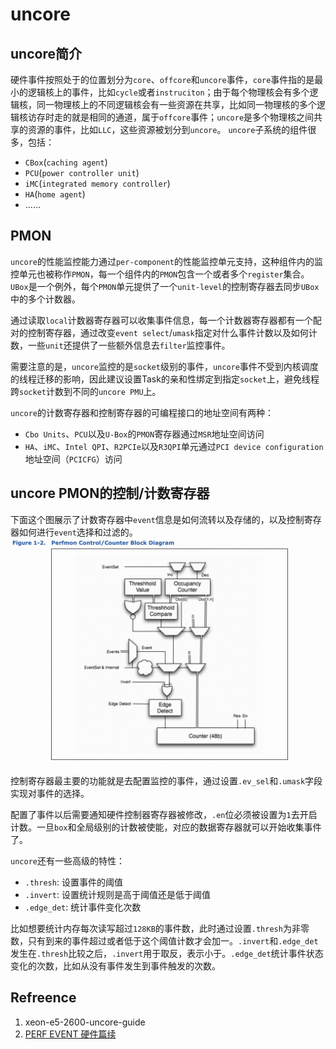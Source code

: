 # uncore

## uncore简介

硬件事件按照处于的位置划分为`core`、`offcore`和`uncore`事件，`core`事件指的是最小的逻辑核上的事件，比如`cycle`或者`instruciton`；由于每个物理核会有多个逻辑核，同一物理核上的不同逻辑核会有一些资源在共享，比如同一物理核的多个逻辑核访存时走的就是相同的通道，属于`offcore`事件；`uncore`是多个物理核之间共享的资源的事件，比如`LLC`，这些资源被划分到`uncore`。
`uncore`子系统的组件很多，包括：

* `CBox`(`caching agent`)
* `PCU`(`power controller unit`)
* `iMC`(`integrated memory controller`)
* `HA`(`home agent`)
* ......

## PMON

`uncore`的性能监控能力通过`per-component`的性能监控单元支持，这种组件内的监控单元也被称作`PMON`，每一个组件内的`PMON`包含一个或者多个`register`集合。`UBox`是一个例外，每个`PMON`单元提供了一个`unit-level`的控制寄存器去同步`UBox`中的多个计数器。

通过读取`local`计数器寄存器可以收集事件信息，每一个计数器寄存器都有一个配对的控制寄存器，通过改变`event select`/`umask`指定对什么事件计数以及如何计数，一些`unit`还提供了一些额外信息去`filter`监控事件。

需要注意的是，`uncore`监控的是`socket`级别的事件，`uncore`事件不受到内核调度的线程迁移的影响，因此建议设置Task的亲和性绑定到指定`socket`上，避免线程跨`socket`计数到不同的`uncore PMU`上。

`uncore`的计数寄存器和控制寄存器的可编程接口的地址空间有两种：

* `Cbo Units`、`PCU`以及`U-Box`的`PMON`寄存器通过`MSR`地址空间访问
* `HA`、`iMC`、`Intel QPI`、`R2PCIe`以及`R3QPI`单元通过`PCI device configuration`地址空间（`PCICFG`）访问

## uncore PMON的控制/计数寄存器

下面这个图展示了计数寄存器中`event`信息是如何流转以及存储的，以及控制寄存器如何进行`event`选择和过滤的。
![Alt text](pic/perfom-control-counter-block.png)

控制寄存器最主要的功能就是去配置监控的事件，通过设置`.ev_sel`和`.umask`字段实现对事件的选择。

配置了事件以后需要通知硬件控制器寄存器被修改，`.en`位必须被设置为`1`去开启计数。一旦`box`和全局级别的计数被使能，对应的数据寄存器就可以开始收集事件了。

`uncore`还有一些高级的特性：

* `.thresh`: 设置事件的阈值
* `.invert`: 设置统计规则是高于阈值还是低于阈值
* `.edge_det`: 统计事件变化次数

比如想要统计内存每次读写超过`128KB`的事件数，此时通过设置`.thresh`为非零数，只有到来的事件超过或者低于这个阈值计数才会加一。`.invert`和`.edge_det`发生在`.thresh`比较之后，`.invert`用于取反，表示小于。`.edge_det`统计事件状态变化的次数，比如从没有事件发生到事件触发的次数。

## Refreence

1. xeon-e5-2600-uncore-guide
2. [PERF EVENT 硬件篇续](https://ata.alibaba-inc.com/articles/104772)